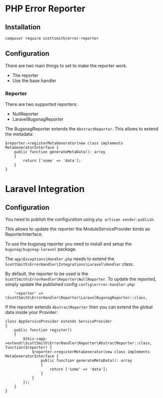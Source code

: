 # PHP Error Reporter

## Installation
```
composer require scottsmith/error-reporter
```

## Configuration
There are two main things to set to make the reporter work.
- The reporter
- Use the base handler

### Reporter
There are two supported reporters:
- NullReporter
- LaravelBugsnagReporter

The BugsnagReporter extends the `AbstractReporter`. This allows to extend the metadata:
```
$reporter->registerMetaGenerator(new class implements MetaGeneratorInterface {
    public function generateMetaData(): array
    {
        return ['some' => 'data'];
    }
}
```

# Laravel Integration
## Configuration
You need to publish the configuration using `php artisan vendor:publish`.

This allows to update the reporter the ModuleServiceProvider binds as ReporterInterface. 

To use the bugsnag reporter you need to install and setup the `bugsnag/bugsnag-laravel` package.

The `app\Exceptions\Handler.php` needs to extend the `ScottSmith\ErrorHandler\Integrations\Laravel\Handler` class.

By default, the reporter to be used is the `ScottSmith\ErrorHandler\Reporter\NullReporter`.
To update the reported, simply update the published config `config\errror-handler.php`:
```
    'reporter' => \ScottSmith\ErrorHandler\Reporter\LaravelBugsnagReporter::class,
```

If the reporter extends `AbstractReporter` then you can extend the global data inside your Provider:
```
class AppServiceProvider extends ServiceProvider
{
    public function register()
    {
        $this->app->extend(\ScottSmith\ErrorHandler\Reporter\AbstractReporter::class, function($reporter) {
            $reporter->registerMetaGenerator(new class implements MetaGeneratorInterface {
                public function generateMetaData(): array
                {
                    return ['some' => 'data'];
                }
            }
        });
    }
}
```
